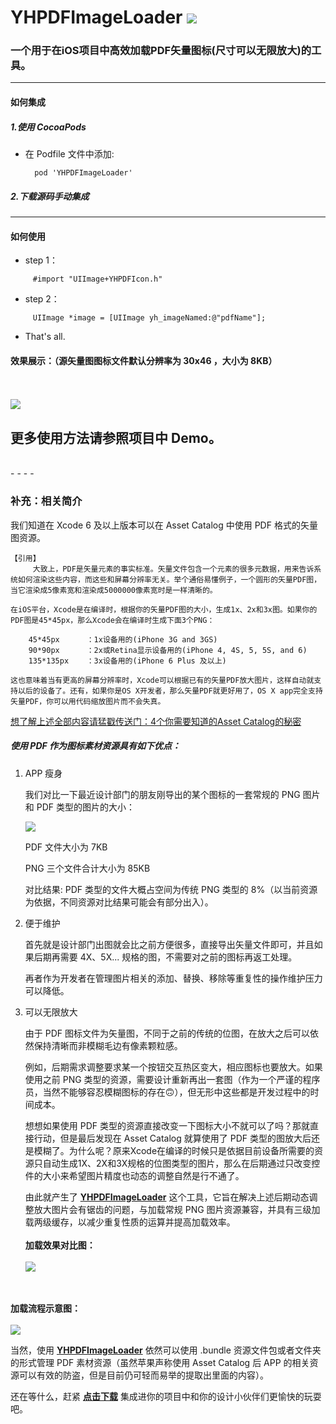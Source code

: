 
# YHPDFImageLoader ![](http://git.oschina.net/NSLogHeng/imageFiles/raw/master/codeAvatar.png)


### 一个用于在iOS项目中高效加载PDF矢量图标(尺寸可以无限放大)的工具。
---
#### 如何集成

##### 1.使用 CocoaPods 
* 在 Podfile 文件中添加:

		pod 'YHPDFImageLoader'
	

##### 2.下载源码手动集成
---
	
#### 如何使用

* step 1：

```
	 #import "UIImage+YHPDFIcon.h"
```

* step 2：

```
	 UIImage *image = [UIImage yh_imageNamed:@"pdfName"];
```
* That's all.


#### 效果展示：（源矢量图图标文件默认分辨率为 30x46 ，大小为 8KB）
<br /> <br />
	![](YHPDFResource/YHPDFImageLoader-demoGif.gif)


## 更多使用方法请参照项目中 Demo。

<br />
- - - -

### 补充：相关简介

我们知道在 Xcode 6 及以上版本可以在 Asset Catalog 中使用 PDF 格式的矢量图资源。

```
【引用】
	 大致上，PDF是矢量元素的事实标准。矢量文件包含一个元素的很多元数据，用来告诉系统如何渲染这些内容，而这些和屏幕分辨率无关。举个通俗易懂例子，一个圆形的矢量PDF图，当它渲染成5像素宽和渲染成5000000像素宽时是一样清晰的。

在iOS平台，Xcode是在编译时，根据你的矢量PDF图的大小，生成1x、2x和3x图。如果你的PDF图是45*45px，那么Xcode会在编译时生成下面3个PNG：

	45*45px      ：1x设备用的(iPhone 3G and 3GS)
	90*90px      ：2x或Retina显示设备用的(iPhone 4, 4S, 5, 5S, and 6)
	135*135px    ：3x设备用的(iPhone 6 Plus 及以上)
	
这也意味着当有更高的屏幕分辨率时，Xcode可以根据已有的矢量PDF放大图片，这样自动就支持以后的设备了。还有，如果你是OS X开发者，那么矢量PDF就更好用了，OS X app完全支持矢量PDF，你可以用代码缩放图片而不会失真。
```
[想了解上述全部内容请猛戳传送门：4个你需要知道的Asset Catalog的秘密](http://www.cocoachina.com/ios/20151102/14009.html)


##### 使用 PDF 作为图标素材资源具有如下优点：
		
1. APP 瘦身
	
	我们对比一下最近设计部门的朋友刚导出的某个图标的一套常规的 PNG 图片和 PDF 类型的图片的大小：
	
	![](YHPDFResource/comparison-pdf-png.png)
	
	PDF 文件大小为 7KB
	
	PNG 三个文件合计大小为 85KB
	
	对比结果: PDF 类型的文件大概占空间为传统 PNG 类型的 8%（以当前资源为依据，不同资源对比结果可能会有部分出入）。
	
2. 便于维护
	
	首先就是设计部门出图就会比之前方便很多，直接导出矢量文件即可，并且如果后期再需要 4X、5X... 规格的图，不需要对之前的图标再返工处理。 
	
	再者作为开发者在管理图片相关的添加、替换、移除等重复性的操作维护压力可以降低。
	
3. 可以无限放大
	
	由于 PDF 图标文件为矢量图，不同于之前的传统的位图，在放大之后可以依然保持清晰而非模糊毛边有像素颗粒感。  

	例如，后期需求调整要求某一个按钮交互热区变大，相应图标也要放大。如果使用之前 PNG 类型的资源，需要设计重新再出一套图（作为一个严谨的程序员，当然不能够容忍模糊图标的存在🙃），但无形中这些都是开发过程中的时间成本。

	想想如果使用 PDF 类型的资源直接改变一下图标大小不就可以了吗？那就直接行动，但是最后发现在 Asset Catalog 就算使用了 PDF 类型的图放大后还是模糊了。为什么呢？原来Xcode在编译的时候只是依据目前设备所需要的资源只自动生成1X、2X和3X规格的位图类型的图片，那么在后期通过只改变控件的大小来希望图片精度也动态的调整自然是行不通了。

	由此就产生了 **[YHPDFImageLoader](https://github.com/jiisd/YHPDFImageLoader)** 这个工具，它旨在解决上述后期动态调整放大图片会有锯齿的问题，与加载常规 PNG 图片资源兼容，并具有三级加载两级缓存，以减少重复性质的运算并提高加载效率。
<br /><br />**加载效果对比图：**
<br /> <br />
	![](YHPDFResource/magnify.png)
	
<br /><br />**加载流程示意图：**
<br /> <br />
	![](YHPDFResource/LoadingProcess.png)

当然，使用 **[YHPDFImageLoader](https://github.com/jiisd/YHPDFImageLoader)** 依然可以使用 .bundle 资源文件包或者文件夹的形式管理 PDF 素材资源（虽然苹果声称使用 Asset Catalog 后 APP 的相关资源可以有效的防盗，但是目前仍可轻而易举的提取出里面的内容）。

还在等什么，赶紧 **[点击下载](https://github.com/jiisd/YHPDFImageLoader)** 集成进你的项目中和你的设计小伙伴们更愉快的玩耍吧。

